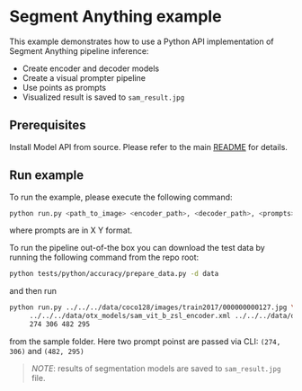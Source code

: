 # Segment Anything example
This example demonstrates how to use a Python API implementation of Segment Anything pipeline inference:
- Create encoder and decoder models
- Create a visual prompter pipeline
- Use points as prompts
- Visualized result is saved to `sam_result.jpg`

## Prerequisites
Install Model API from source. Please refer to the main [README](../../../README.md) for details.

## Run example
To run the example, please execute the following command:
```bash
python run.py <path_to_image> <encoder_path>, <decoder_path>, <prompts>
```
where prompts are in X Y format.

To run the pipeline out-of-the box you can download the test data by running the following command from the repo root:
```bash
python tests/python/accuracy/prepare_data.py -d data
```
and then run
```bash
python run.py ../../../data/coco128/images/train2017/000000000127.jpg \
     ../../../data/otx_models/sam_vit_b_zsl_encoder.xml ../../../data/otx_models/sam_vit_b_zsl_decoder.xml \
     274 306 482 295
```
from the sample folder. Here two prompt poinst are passed via CLI: `(274, 306)` and `(482, 295)`

>*NOTE*: results of segmentation models are saved to `sam_result.jpg` file.